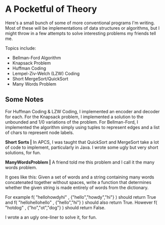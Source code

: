 #  A Pocketful of Theory

Here's a small bunch of some of more conventional programs I'm writing. Most of these will be implementations of data structures or algorithms, but I might throw in a few attempts to solve interesting problems my friends tell me.


Topics include:
* Bellman-Ford Algorithm
* Knapsack Problem
* Huffman Coding
* Lempel-Ziv-Welch (LZW) Coding
* Short MergeSort/QuickSort
* Many Words Problem

## Some Notes
For Huffman Coding & LZW Coding, I implemented an encoder and decoder for each. For the Knapsack problem, I implemented a solution to the unbounded and 1/0 variations of the problem. For Bellman-Ford, I implemented the algorithm simply using tuples to represent edges and a list of chars to represent node labels.


**Short Sorts |**
In APCS, I was taught that QuickSort and MergeSort take a lot of code to implement, particularly in Java. 
I wrote some ugly but very short solutions, for fun.

**ManyWordsProblem |**
A friend told me this problem and I call it the many words problem.


It goes like this: Given a set of words and a string containing many words concatenated together without spaces,
write a function that determines whether the given string is made entirely of words from the dictionary.


For example f( "hellohowdyhi" , {"hello","howdy","hi"} ) should return True and f( "hellohellohello" , {"hello","hi"} ) should also return True. However f( "hotdog" , {"ho","ot","dog"} ) should return False.

I wrote a an ugly one-liner to solve it, for fun.
